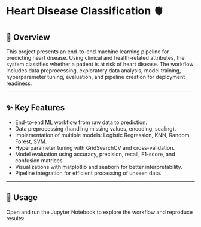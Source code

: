 # Heart Disease Classification 🫀  

## 📌 Overview  
This project presents an end-to-end machine learning pipeline for predicting heart disease. Using clinical and health-related attributes, the system classifies whether a patient is at risk of heart disease. The workflow includes data preprocessing, exploratory data analysis, model training, hyperparameter tuning, evaluation, and pipeline creation for deployment readiness.  

---

## ✨ Key Features  
- End-to-end ML workflow from raw data to prediction.  
- Data preprocessing (handling missing values, encoding, scaling).  
- Implementation of multiple models: Logistic Regression, KNN, Random Forest, SVM.  
- Hyperparameter tuning with GridSearchCV and cross-validation.  
- Model evaluation using accuracy, precision, recall, F1-score, and confusion matrices.  
- Visualizations with matplotlib and seaborn for better interpretability.  
- Pipeline integration for efficient processing of unseen data.  

---

## 🚀 Usage  
Open and run the Jupyter Notebook to explore the workflow and reproduce results:  

